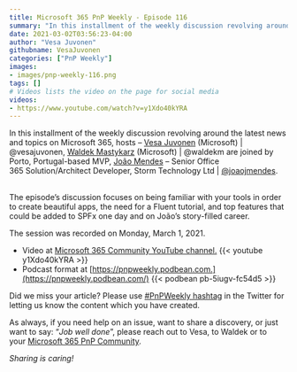 ```yaml
---
title: Microsoft 365 PnP Weekly - Episode 116
summary: "In this installment of the weekly discussion revolving around the latest news and topics on Microsoft 365, hosts – Vesa Juvonen (Microsoft), Waldek Mastykarz (Microsoft) are joined by Porto, Portugal-based MVP, João Mendes – Senior Office 365 Solution/Architect Developer, Storm Technology Ltd"
date: 2021-03-02T03:56:23-04:00
author: "Vesa Juvonen"
githubname: VesaJuvonen
categories: ["PnP Weekly"]
images:
- images/pnp-weekly-116.png
tags: []
# Videos lists the video on the page for social media
videos:
- https://www.youtube.com/watch?v=y1Xdo40kYRA
---
```

In this installment of the weekly discussion revolving around the latest news and topics on Microsoft 365, hosts – [Vesa Juvonen](https://twitter.com/vesajuvonen) (Microsoft) | @vesajuvonen, [Waldek Mastykarz](https://twitter.com/waldekm) (Microsoft) | @waldekm are joined by Porto, Portugal-based MVP, [João Mendes](https://twitter.com/joaojmendes.) – Senior Office 365 Solution/Architect Developer, Storm Technology Ltd | [@joaojmendes](/t5/user/viewprofilepage/user-id/442957).     

The episode’s discussion focuses on being familiar with your tools in order to create beautiful apps, the need for a Fluent tutorial, and top features that could be added to SPFx one day and on João’s story-filled career.

The session was recorded on Monday, March 1, 2021.

*   Video at [Microsoft 365 Community YouTube channel.](https://aka.ms/m365pnp-videos)
    {{< youtube y1Xdo40kYRA >}}
*   Podcast format at [https://pnpweekly.podbean.com.](https://pnpweekly.podbean.com/) 
    {{< podbean pb-5iugv-fc54d5 >}}

Did we miss your article? Please use [#PnPWeekly hashtag](https://twitter.com/search?q=%23pnpweekly) in the Twitter for letting us know the content which you have created. 

As always, if you need help on an issue, want to share a discovery, or just want to say: “_Job well done_”, please reach out to Vesa, to Waldek or to your [Microsoft 365 PnP Community](https://aka.ms/m365pnp).

_Sharing is caring!_
